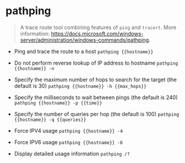 # pathping
> A trace route tool combining features of `ping` and `tracert`.
> More information: <https://docs.microsoft.com/windows-server/administration/windows-commands/pathping>.

- Ping and trace the route to a host
`pathping {{hostname}}`

- Do not perform reverse lookup of IP address to hostname
`pathping {{hostname}} -n`

- Specify the maximum number of hops to search for the target (the default is 30)
`pathping {{hostname}} -h {{max_hops}}`

- Specify the milliseconds to wait between pings (the default is 240)
`pathping {{hostname}} -p {{time}}`

- Specify the number of queries per hop (the default is 100)
`pathping {{hostname}} -q {{queries}}`

- Force IPV4 usage
`pathping {{hostname}} -4`

- Force IPV6 usage
`pathping {{hostname}} -6`

- Display detailed usage information
`pathping /?`
